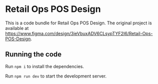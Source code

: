 
  # Retail Ops POS Design

  This is a code bundle for Retail Ops POS Design. The original project is available at https://www.figma.com/design/3ieVbuxADV6CLsypTYF2I6/Retail-Ops-POS-Design.

  ## Running the code

  Run `npm i` to install the dependencies.

  Run `npm run dev` to start the development server.
  